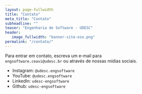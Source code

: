 ```yaml
---
layout: page-fullwidth
title: "Contato"
meta_title: "Contato"
subheadline: ""
teaser: "Engenharia de Software - UDESC"
header:
   image_fullwidth: "banner-site-eso.png"
permalink: "/contato/"
---
```


Para entrar em contato, escreva um e-mail para `engsoftware.ceavi@udesc.br` ou através de nossas mídias sociais.

- Instagram: `@udesc.engsoftware`
- YouTube: `@udesc.engsoftware`
- LinkedIn: `udesc-engsoftware`
- Github: `udesc-engsoftware`

